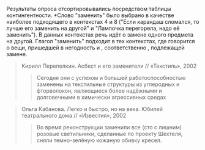 Результаты опроса отсортировывались посредством таблицы контингентности.
*Слово "заменить" было выбрано в качестве наиболее подходящего в контекстах 4 и 8 ("Если карандаш сломался, то лучше его заменить на другой" и "Лампочка перегорела, надо её заменить"). В данных контекстах речь идёт о замене одного предмета на другой. Глагол "заменить" подходит в тех контекстах, где говорится о вещи, пришедшей в негодность и , соответственно , подлежащей замене.
>Кирилл Перепелкин. Асбест и его заменители // «Текстиль», 2002    
>>Сегодня они с успехом и большей работоспособностью заменены на текстильные структуры из углеродных и фторволокон, являющиеся более надёжными и долговечными в химически агрессивных средах

>Ольга Кабанова. Легко и быстро, но на века. Юбилей театрального дома // «Известия», 2002
>>Во время реконструкции заменили все (сто с лишним) розовые светильники, сделанные по проекту Шехтеля, сняли темно-зелёную кожаную обивку кресел.
